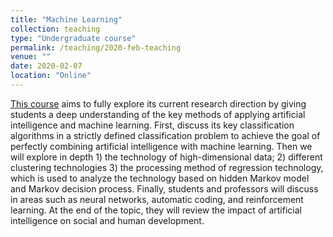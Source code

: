 ```yaml
---
title: "Machine Learning"
collection: teaching
type: "Undergraduate course"
permalink: /teaching/2020-feb-teaching
venue: ""
date: 2020-02-07
location: "Online"
---
```


[This course](https://h5.clewm.net/?url=h.qr61.cn%2FowzFKN%2FqoqjgmW&hasredirect=1&from=singlemessage&isappinstalled=0) aims to fully explore its current research direction by giving students a deep understanding of the key methods of applying artificial intelligence and machine learning. First, discuss its key classification algorithms in a strictly defined classification problem to achieve the goal of perfectly combining artificial intelligence with machine learning. Then we will explore in depth 1) the technology of high-dimensional data; 2) different clustering technologies 3) the processing method of regression technology, which is used to analyze the technology based on hidden Markov model and Markov decision process. Finally, students and professors will discuss in areas such as neural networks, automatic coding, and reinforcement learning. At the end of the topic, they will review the impact of artificial intelligence on social and human development.

